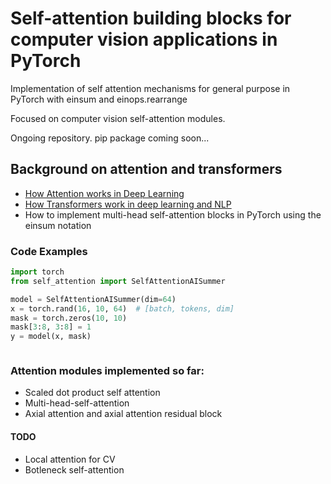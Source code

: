 # Self-attention building blocks for computer vision applications in PyTorch

Implementation of self attention mechanisms for general purpose in PyTorch with einsum and einops.rearrange


Focused on computer vision self-attention modules. 

Ongoing repository. pip package coming soon...

## Background on attention and transformers
- [How Attention works in Deep Learning](https://theaisummer.com/attention/)
- [How Transformers work in deep learning and NLP](https://theaisummer.com/transformer/)
- How to implement multi-head self-attention blocks in PyTorch using the einsum notation


### Code Examples

```python
import torch
from self_attention import SelfAttentionAISummer

model = SelfAttentionAISummer(dim=64)
x = torch.rand(16, 10, 64)  # [batch, tokens, dim]
mask = torch.zeros(10, 10)
mask[3:8, 3:8] = 1
y = model(x, mask)
```

```python
```



### Attention modules implemented so far:
- Scaled dot product self attention
- Multi-head-self-attention
- Axial attention and axial attention residual block

#### TODO
- Local attention for CV
- Botleneck self-attention 


